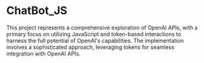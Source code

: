 # ChatBot_JS
 This project represents a comprehensive exploration of OpenAI APIs, with a primary focus on utilizing JavaScript and token-based interactions to harness the full potential of OpenAI's capabilities. The implementation involves a sophisticated approach, leveraging tokens for seamless integration with OpenAI APIs.
